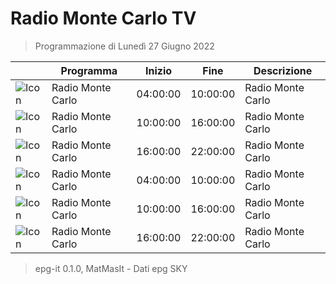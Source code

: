 # Radio Monte Carlo TV
> Programmazione di Lunedì 27 Giugno 2022

||Programma|Inizio|Fine|Descrizione|
|---|---|---|---|---|
|![Icon](https://guidatv.sky.it/uuid/musica_cover_mUEij5gHOu.png)|Radio Monte Carlo|04:00:00|10:00:00|Radio Monte Carlo
|![Icon](https://guidatv.sky.it/uuid/musica_cover_mUEij5gHOu.png)|Radio Monte Carlo|10:00:00|16:00:00|Radio Monte Carlo
|![Icon](https://guidatv.sky.it/uuid/musica_cover_mUEij5gHOu.png)|Radio Monte Carlo|16:00:00|22:00:00|Radio Monte Carlo
|![Icon](https://guidatv.sky.it/uuid/musica_cover_mUEij5gHOu.png)|Radio Monte Carlo|04:00:00|10:00:00|Radio Monte Carlo
|![Icon](https://guidatv.sky.it/uuid/musica_cover_mUEij5gHOu.png)|Radio Monte Carlo|10:00:00|16:00:00|Radio Monte Carlo
|![Icon](https://guidatv.sky.it/uuid/musica_cover_mUEij5gHOu.png)|Radio Monte Carlo|16:00:00|22:00:00|Radio Monte Carlo



 > epg-it 0.1.0, MatMasIt - Dati epg SKY